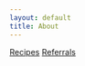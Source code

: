 ```yaml
---
layout: default
title: About
---
```



[Recipes](https://recipes.jacobpledger.com)
[Referrals](referrals.md)